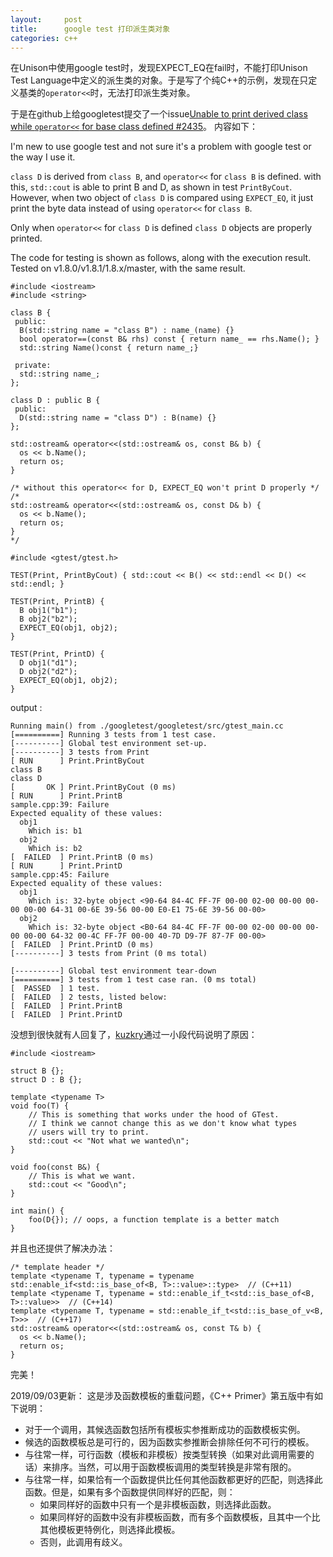 ```yaml
---
layout:     post
title:      google test 打印派生类对象
categories: c++
---
```


在Unison中使用google test时，发现EXPECT_EQ在fail时，不能打印Unison Test Language中定义的派生类的对象。于是写了个纯C++的示例，发现在只定义基类的`operator<<`时，无法打印派生类对象。

于是在github上给googletest提交了一个issue[Unable to print derived class while `operator<<` for base class defined #2435](https://github.com/google/googletest/issues/2435)。
内容如下：

I'm new to use google test and not sure it's a problem with google test or the
way I use it.

`class D` is derived from `class B`, and `operator<<` for `class B` is defined.
with this, `std::cout` is able to print B and D, as shown in test `PrintByCout`.
However, when two object of `class D` is compared using `EXPECT_EQ`, it just
print the byte data instead of using `operator<<` for `class B`.

Only when `operator<<` for `class D` is defined `class D` objects are properly
printed.

The code for testing is shown as follows, along with the execution result.
Tested on v1.8.0/v1.8.1/1.8.x/master, with the same result.

```
#include <iostream>
#include <string>

class B {
 public:
  B(std::string name = "class B") : name_(name) {}
  bool operator==(const B& rhs) const { return name_ == rhs.Name(); }
  std::string Name()const { return name_;}

 private:
  std::string name_;
};

class D : public B {
 public:
  D(std::string name = "class D") : B(name) {}
};

std::ostream& operator<<(std::ostream& os, const B& b) {
  os << b.Name();
  return os;
}

/* without this operator<< for D, EXPECT_EQ won't print D properly */
/*
std::ostream& operator<<(std::ostream& os, const D& b) {
  os << b.Name();
  return os;
}
*/

#include <gtest/gtest.h>

TEST(Print, PrintByCout) { std::cout << B() << std::endl << D() << std::endl; }

TEST(Print, PrintB) {
  B obj1("b1");
  B obj2("b2");
  EXPECT_EQ(obj1, obj2);
}

TEST(Print, PrintD) {
  D obj1("d1");
  D obj2("d2");
  EXPECT_EQ(obj1, obj2);
}
```
output :
```
Running main() from ./googletest/googletest/src/gtest_main.cc
[==========] Running 3 tests from 1 test case.
[----------] Global test environment set-up.
[----------] 3 tests from Print
[ RUN      ] Print.PrintByCout
class B
class D
[       OK ] Print.PrintByCout (0 ms)
[ RUN      ] Print.PrintB
sample.cpp:39: Failure
Expected equality of these values:
  obj1
    Which is: b1
  obj2
    Which is: b2
[  FAILED  ] Print.PrintB (0 ms)
[ RUN      ] Print.PrintD
sample.cpp:45: Failure
Expected equality of these values:
  obj1
    Which is: 32-byte object <90-64 84-4C FF-7F 00-00 02-00 00-00 00-00 00-00 64-31 00-6E 39-56 00-00 E0-E1 75-6E 39-56 00-00>
  obj2
    Which is: 32-byte object <B0-64 84-4C FF-7F 00-00 02-00 00-00 00-00 00-00 64-32 00-4C FF-7F 00-00 40-7D D9-7F 87-7F 00-00>
[  FAILED  ] Print.PrintD (0 ms)
[----------] 3 tests from Print (0 ms total)

[----------] Global test environment tear-down
[==========] 3 tests from 1 test case ran. (0 ms total)
[  PASSED  ] 1 test.
[  FAILED  ] 2 tests, listed below:
[  FAILED  ] Print.PrintB
[  FAILED  ] Print.PrintD
```

没想到很快就有人回复了，[kuzkry](https://github.com/kuzkry)通过一小段代码说明了原因：
```
#include <iostream>

struct B {};
struct D : B {};

template <typename T>
void foo(T) {
    // This is something that works under the hood of GTest.
    // I think we cannot change this as we don't know what types
    // users will try to print.
    std::cout << "Not what we wanted\n";
}

void foo(const B&) {
    // This is what we want.
    std::cout << "Good\n";
}

int main() {
    foo(D{}); // oops, a function template is a better match
}
```
并且也还提供了解决办法：
```
/* template header */
template <typename T, typename = typename std::enable_if<std::is_base_of<B, T>::value>::type>  // (C++11)
template <typename T, typename = std::enable_if_t<std::is_base_of<B, T>::value>>  // (C++14)
template <typename T, typename = std::enable_if_t<std::is_base_of_v<B, T>>>  // (C++17)
std::ostream& operator<<(std::ostream& os, const T& b) {
  os << b.Name();
  return os;
}
```
完美！

2019/09/03更新：
这是涉及函数模板的重载问题，《C++ Primer》第五版中有如下说明：
* 对于一个调用，其候选函数包括所有模板实参推断成功的函数模板实例。
* 候选的函数模板总是可行的，因为函数实参推断会排除任何不可行的模板。
* 与往常一样，可行函数（模板和非模板）按类型转换（如果对此调用需要的话）来排序。当然，可以用于函数模板调用的类型转换是非常有限的。
* 与往常一样，如果恰有一个函数提供比任何其他函数都更好的匹配，则选择此函数。但是，如果有多个函数提供同样好的匹配，则：
    * 如果同样好的函数中只有一个是非模板函数，则选择此函数。
    * 如果同样好的函数中没有非模板函数，而有多个函数模板，且其中一个比其他模板更特例化，则选择此模板。
    * 否则，此调用有歧义。
